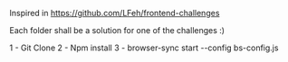 Inspired in https://github.com/LFeh/frontend-challenges

Each folder shall be a solution for one of the challenges :)

1 - Git Clone
2 - Npm install
3 - browser-sync start --config bs-config.js
